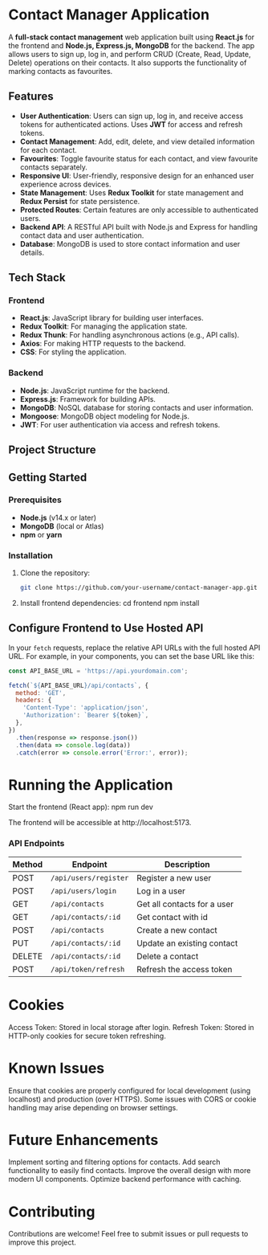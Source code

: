 # Contact Manager Application

A **full-stack contact management** web application built using **React.js** for the frontend and **Node.js, Express.js, MongoDB** for the backend. The app allows users to sign up, log in, and perform CRUD (Create, Read, Update, Delete) operations on their contacts. It also supports the functionality of marking contacts as favourites.

## Features

- **User Authentication**: Users can sign up, log in, and receive access tokens for authenticated actions. Uses **JWT** for access and refresh tokens.
- **Contact Management**: Add, edit, delete, and view detailed information for each contact.
- **Favourites**: Toggle favourite status for each contact, and view favourite contacts separately.
- **Responsive UI**: User-friendly, responsive design for an enhanced user experience across devices.
- **State Management**: Uses **Redux Toolkit** for state management and **Redux Persist** for state persistence.
- **Protected Routes**: Certain features are only accessible to authenticated users.
- **Backend API**: A RESTful API built with Node.js and Express for handling contact data and user authentication.
- **Database**: MongoDB is used to store contact information and user details.

## Tech Stack

### Frontend
- **React.js**: JavaScript library for building user interfaces.
- **Redux Toolkit**: For managing the application state.
- **Redux Thunk**: For handling asynchronous actions (e.g., API calls).
- **Axios**: For making HTTP requests to the backend.
- **CSS**: For styling the application.

### Backend
- **Node.js**: JavaScript runtime for the backend.
- **Express.js**: Framework for building APIs.
- **MongoDB**: NoSQL database for storing contacts and user information.
- **Mongoose**: MongoDB object modeling for Node.js.
- **JWT**: For user authentication via access and refresh tokens.

## Project Structure


## Getting Started

### Prerequisites

- **Node.js** (v14.x or later)
- **MongoDB** (local or Atlas)
- **npm** or **yarn**

### Installation

1. Clone the repository:

   ```bash
   git clone https://github.com/your-username/contact-manager-app.git
   
2. Install frontend dependencies:
    cd frontend
    npm install

## Configure Frontend to Use Hosted API

In your `fetch` requests, replace the relative API URLs with the full hosted API URL. For example, in your components, you can set the base URL like this:

```javascript
const API_BASE_URL = 'https://api.yourdomain.com';

fetch(`${API_BASE_URL}/api/contacts`, {
  method: 'GET',
  headers: {
    'Content-Type': 'application/json',
    'Authorization': `Bearer ${token}`,
  },
})
  .then(response => response.json())
  .then(data => console.log(data))
  .catch(error => console.error('Error:', error));
```

# Running the Application
Start the frontend (React app):
npm run dev

The frontend will be accessible at http://localhost:5173.

### API Endpoints

| Method | Endpoint                   | Description                          |
|--------|----------------------------|--------------------------------------|
| POST   | `/api/users/register`       | Register a new user                 |
| POST   | `/api/users/login`          | Log in a user                      |
| GET    | `/api/contacts`             | Get all contacts for a user         |
| GET    | `/api/contacts/:id`         | Get contact with id             |
| POST   | `/api/contacts`             | Create a new contact                |
| PUT    | `/api/contacts/:id`         | Update an existing contact          |
| DELETE | `/api/contacts/:id`         | Delete a contact                    |
| POST   | `/api/token/refresh`        | Refresh the access token            |


# Cookies
Access Token: Stored in local storage after login.
Refresh Token: Stored in HTTP-only cookies for secure token refreshing.

# Known Issues
Ensure that cookies are properly configured for local development (using localhost) and production (over HTTPS).
Some issues with CORS or cookie handling may arise depending on browser settings.

# Future Enhancements
Implement sorting and filtering options for contacts.
Add search functionality to easily find contacts.
Improve the overall design with more modern UI components.
Optimize backend performance with caching.

# Contributing
Contributions are welcome! Feel free to submit issues or pull requests to improve this project.
